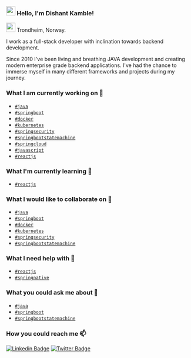 ### <img src="https://media.giphy.com/media/hvRJCLFzcasrR4ia7z/giphy.gif" width="25px"> Hello, I'm Dishant Kamble! 

<img src="https://media.giphy.com/media/AxJaiJ65agT7sVZ8tf/giphy.gif" width="25px"> Trondheim, Norway.

I work as a full-stack developer with inclination towards backend development.

Since 2010 I've been living and breathing JAVA development and creating modern enterprise grade backend applications. I've had the chance to immerse myself in many different frameworks and projects during my journey.

### What I am currently working on 🔭

- [`#java`](#java) 
- [`#springboot`](#springboot) 
- [`#docker`](#docker)
- [`#kubernetes`](#kubernetes)
- [`#springsecurity`](#springsecurity)
- [`#springbootstatemachine`](#springbootstatemachine)
- [`#springcloud`](#springcloud)
- [`#javascript`](#javascript)
- [`#reactjs`](#reactjs)

### What I'm currently learning 🌱

- [`#reactjs`](#reactjs)

### What I would like to collaborate on 👯

- [`#java`](#java) 
- [`#springboot`](#springboot) 
- [`#docker`](#docker)
- [`#kubernetes`](#kubernetes)
- [`#springsecurity`](#springsecurity)
- [`#springbootstatemachine`](#springbootstatemachine)

### What I need help with 🤔

- [`#reactjs`](#reactjs)
- [`#springnative`](#springnative)

### What you could ask me about 💬

- [`#java`](#java) 
- [`#springboot`](#springboot) 
- [`#springbootstatemachine`](#springbootstatemachine)

### How you could reach me 📫

[![Linkedin Badge](https://img.shields.io/badge/-LinkedIn-blue?style=flat-square&logo=Linkedin&logoColor=white&link=https://www.linkedin.com/in/dishant-kamble/)](https://www.linkedin.com/in/dishant-kamble/)  [![Twitter Badge](https://img.shields.io/badge/-Twitter-1ca0f1?style=flat-square&labelColor=1ca0f1&logo=twitter&logoColor=white&link=https://twitter.com/dishantk)](https://twitter.com/dishantk)
